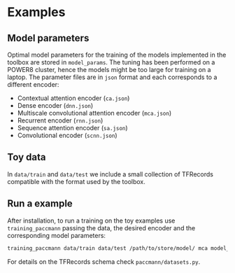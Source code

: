 # Examples

## Model parameters

Optimal model parameters for the training of the models implemented in the toolbox are stored in `model_params`.
The tuning has been performed on a POWER8 cluster, hence the models might be too large for training on a laptop.
The parameter files are in `json` format and each corresponds to a different encoder:

- Contextual attention encoder (`ca.json`)
- Dense encoder (`dnn.json`)
- Multiscale convolutional attention encoder (`mca.json`)
- Recurrent encoder (`rnn.json`)
- Sequence attention encoder (`sa.json`)
- Convolutional encoder (`scnn.json`)

## Toy data

In `data/train` and `data/test` we include a small collection of TFRecords compatible with the format used by the toolbox.

## Run a example

After installation, to run a training on the toy examples use `training_paccmann` passing the data, the desired encoder and the corresponding model parameters:

```sh
training_paccmann data/train data/test /path/to/store/model/ mca model_params/mca.json smiles_atom_tokens,selected_genes_20
```

For details on the TFRecords schema check `paccmann/datasets.py`.
